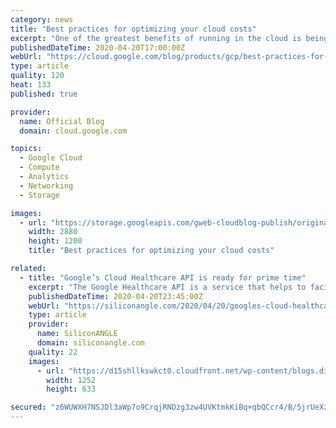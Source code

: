 ```yaml
---
category: news
title: "Best practices for optimizing your cloud costs"
excerpt: "One of the greatest benefits of running in the cloud is being able to scale up and down to meet demand and reduce operational expenditures. And that’s especially true when you’re experiencing unexpected changes in customer demand.Here at Google Cloud, we have an entire team of Solutions Architects dedicated"
publishedDateTime: 2020-04-20T17:00:00Z
webUrl: "https://cloud.google.com/blog/products/gcp/best-practices-for-optimizing-your-cloud-costs/"
type: article
quality: 120
heat: 133
published: true

provider:
  name: Official Blog
  domain: cloud.google.com

topics:
  - Google Cloud
  - Compute
  - Analytics
  - Networking
  - Storage

images:
  - url: "https://storage.googleapis.com/gweb-cloudblog-publish/original_images/Google_Cloud_Data_Analytics_5I5zzaa.jpg"
    width: 2880
    height: 1200
    title: "Best practices for optimizing your cloud costs"

related:
  - title: "Google’s Cloud Healthcare API is ready for prime time"
    excerpt: "The Google Healthcare API is a service that helps to facilitate the exchange of data between healthcare applications and services that run on Google’s cloud. It enables healthcare providers to ingest and manage data from multiple inputs and systems, and analyze that data using artificial intelligence and machine learning-based tools."
    publishedDateTime: 2020-04-20T23:45:00Z
    webUrl: "https://siliconangle.com/2020/04/20/googles-cloud-healthcare-api-ready-prime-time/"
    type: article
    provider:
      name: SiliconANGLE
      domain: siliconangle.com
    quality: 22
    images:
      - url: "https://d15shllkswkct0.cloudfront.net/wp-content/blogs.dir/1/files/2020/04/Google-Cloud-Healthcare-API.png"
        width: 1252
        height: 633

secured: "z6WUWXH7NSJDl3aWp7o9CrqjRNDzg3zw4UVKtmkKiBq+qbQCcr4/B/5jrUeXz7YhkSX77VGT/BxIJlPKOatQkBVzyfZBwrXaIpEuzUodUDkwB6Na7fddayzam0yNLJfX5PgNmBTBj38hrstwCDlDkfy6TRPjxLkzBn9rI/oKta9+LftPQm3U/azWMmimZa2A0v1vy+NWBaSBj+USvwkqtES0vFNhkAArye/rdBiXz0pkmPrWHDsVxCCD31SkkU0K+Ri0bx10u/zHzjeyLnqqaUk2nDAIhMuMGM00tmSc/YwLe6kYI4LzuY1nLMd09Nju;9Ukcr8tsvy2qYf7Zmd00qQ=="
---
```


